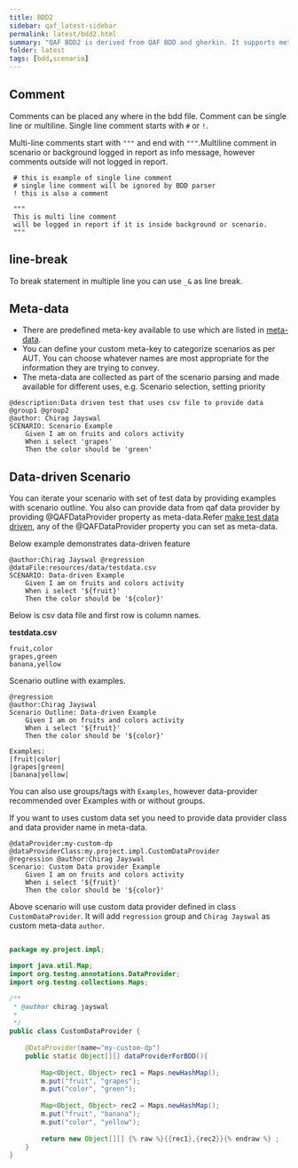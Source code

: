 ```yaml
---
title: BDD2
sidebar: qaf_latest-sidebar
permalink: latest/bdd2.html
summary: "QAF BDD2 is derived from QAF BDD and gherkin. It supports meta-data from qaf bdd as tags and examples from gherkin."
folder: latest
tags: [bdd,scenario]
---
```


## Comment

Comments can be placed any where in the bdd file. Comment can be single line or multiline. Single line comment starts with `#` or `!`.

Multi-line comments start with `"""` and end with `"""`.Multiline comment in scenario or background logged in report as info message, however comments outside will not logged in report.

```
 # this is example of single line comment
 # single line comment will be ignored by BDD parser
 ! this is also a comment
 
 """
 This is multi line comment
 will be logged in report if it is inside background or scenario.
 """  

```
## line-break
To break statement in multiple line you can use `_&` as line break.


## Meta-data 

* There are predefined meta-key available to use which are listed in [meta-data](scenario.html#meta-data).
* You can define your custom meta-key to categorize scenarios as per AUT. You can choose whatever names are most appropriate for the information they are trying to convey.
* The meta-data are collected as part of the scenario parsing and made available for different uses, e.g. Scenario selection, setting priority

```
@description:Data driven test that uses csv file to provide data
@group1 @group2
@author: Chirag Jayswal
SCENARIO: Scenario Example 
	Given I am on fruits and colors activity
	When i select 'grapes'
	Then the color should be 'green'
```

## Data-driven Scenario
You can iterate your scenario with set of test data by providing examples with scenario outline. You also can provide data from qaf data provider by providing @QAFDataProvider property as meta-data.Refer [make test data driven](maketest_data_driven.html), any of the @QAFDataProvider property you can set as meta-data.

Below example demonstrates data-driven feature  


```
@author:Chirag Jayswal @regression 
@dataFile:resources/data/testdata.csv 
SCENARIO: Data-driven Example 
	Given I am on fruits and colors activity
	When i select '${fruit}'
	Then the color should be '${color}'

```

Below is csv data file and first row is column names.

**testdata.csv**

```csv
fruit,color
grapes,green
banana,yellow

```

Scenario outline with examples.
```
@regression 
@author:Chirag Jayswal
Scenario Outline: Data-driven Example 
	Given I am on fruits and colors activity
	When i select '${fruit}'
	Then the color should be '${color}'

Examples:
|fruit|color|
|grapes|green|
|banana|yellow|

```
You can also use groups/tags with `Examples`, however data-provider recommended over Examples with or without groups.

If you want to uses custom data set you need to provide data provider class and data provider name in meta-data.

```
@dataProvider:my-custom-dp 
@dataProviderClass:my.project.impl.CustomDataProvider
@regression @author:Chirag Jayswal
Scenario: Custom Data provider Example 
	Given I am on fruits and colors activity
	When i select '${fruit}'
	Then the color should be '${color}'

```
Above scenario will use custom data provider defined in class `CustomDataProvider`. It will add `regression`  group and `Chirag Jayswal` as custom meta-data `author`.
 
```java

package my.project.impl;

import java.util.Map;
import org.testng.annotations.DataProvider;
import org.testng.collections.Maps;

/**
 * @author chirag.jayswal
 *
 */
public class CustomDataProvider {
	
	@DataProvider(name="my-custom-dp")
	public static Object[][] dataProviderForBDD(){
		
		Map<Object, Object> rec1 = Maps.newHashMap();
		m.put("fruit", "grapes");
		m.put("color", "green");
		
		Map<Object, Object> rec2 = Maps.newHashMap();
		m.put("fruit", "banana");
		m.put("color", "yellow");
		
		return new Object[][] {% raw %}{{rec1},{rec2}}{% endraw %} ;
	}
}

```